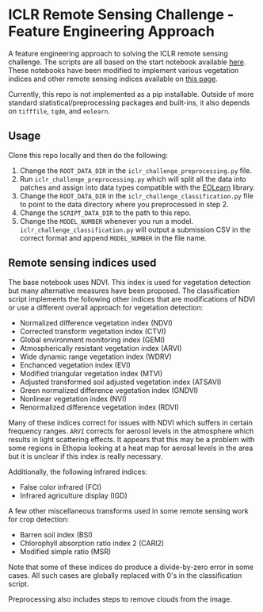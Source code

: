 # ICLR Remote Sensing Challenge - Feature Engineering Approach

A feature engineering approach to solving the ICLR remote sensing challenge. The scripts are all based on the start notebook available [here](https://github.com/sentinel-hub/cv4a-iclr-2020-starter-notebooks). These notebooks have been modified to implement various vegetation indices and other remote sensing indices available on [this page](https://github.com/sentinel-hub/custom-scripts#sentinel-2).

Currently, this repo is not implemented as a pip installable. Outside of more standard statistical/preprocessing packages and built-ins, it also depends on `tifffile`, `tqdm`, and `eolearn`.

## Usage

Clone this repo locally and then do the following:
1. Change the `ROOT_DATA_DIR` in the `iclr_challenge_preprocessing.py` file.
2. Run `iclr_challenge_preprocessing.py` which will split all the data into patches and assign into data types compatible with the [EOLearn](https://eo-learn.readthedocs.io/en/latest/index.html) library.
3. Change the `ROOT_DATA_DIR` in the `iclr_challenge_classification.py` file to point to the data directory where you preprocessed in step 2.
4. Change the `SCRIPT_DATA_DIR` to the path to this repo.
5. Change the `MODEL_NUMBER` whenever you run a model. `iclr_challenge_classification.py` will output a submission CSV in the correct format and append `MODEL_NUMBER` in the file name.

## Remote sensing indices used

The base notebook uses NDVI. This index is used for vegetation detection but many alternative measures have been proposed. The classification script implements the following other indices that are modifications of NDVI or use a different overall approach for vegetation detection:
* Normalized difference vegetation index (NDVI)
* Corrected transform vegetation index (CTVI)
* Global environment monitoring index (GEMI)
* Atmospherically resistant vegetation index (ARVI)
* Wide dynamic range vegetation index (WDRV)
* Enchanced vegetation index (EVI)
* Modified triangular vegetation index (MTVI)
* Adjusted transformed soil adjusted vegetation index (ATSAVI)
* Green normalized difference vegetation index (GNDVI)
* Nonlinear vegetation index (NVI)
* Renormalized difference vegetation index (RDVI)

Many of these indices correct for issues with NDVI which suffers in certain frequency ranges. `ARVI` corrects for aerosol levels in the atmosphere which results in light scattering effects. It appears that this may be a problem with some regions in Ethopia looking at a heat map for aerosal levels in the area but it is unclear if this index is really necessary.

Additionally, the following infrared indices:
* False color infrared (FCI)
* Infrared agriculture display (IGD)

A few other miscellaneous transforms used in some remote sensing work for crop detection:
* Barren soil index (BSI)
* Chlorophyll absorption ratio index 2 (CARI2)
* Modified simple ratio (MSR)

Note that some of these indices do produce a divide-by-zero error in some cases. All such cases are globally replaced with 0's in the classification script.

Preprocessing also includes steps to remove clouds from the image.